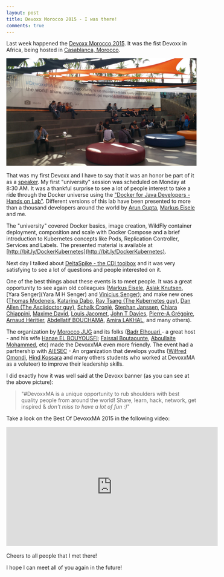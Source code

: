 ```yaml
---
layout: post
title: Devoxx Morocco 2015 - I was there!
comments: true
---
```


Last week happened the [Devoxx Morocco 2015](http://devoxx.ma/en/). It was the fist Devoxx in Africa, being hosted in [Casablanca, Morocco](https://www.google.com/maps/place/Casablanca,+Morocco/).

![](/images/devoxxma2015.jpg)

That was my first Devoxx and I have to say that it was an honor be part of it as a [speaker](/talks/). My first "university" session was scheduled on Monday at 8:30 AM. It was a thankful surprise to see a lot of people interest to take a ride through the Docker universe using the ["Docker for Java Developers - Hands on Lab"](http://bit.ly/DockerKubernetes). Different versions of this lab have been presented to more than a thousand developers around the world by [Arun Gupta](http://blog.arungupta.me/javaee7-lab-wildfly-docker/), [Markus Eisele](http://blog.eisele.net/2015/10/docker-for-java-ee-developers-javvaone.html) and me. 

The "university" covered Docker basics, image creation, WildFly container deployment, composition and scale with Docker Compose and a brief introduction to Kubernetes concepts like Pods, Replication Controller, Services and Labels. The presented material is available at [http://bit.ly/DockerKubernetes](http://bit.ly/DockerKubernetes).

Next day I talked about [DeltaSpike - the CDI toolbox](http://rafabene.com/deltaspike-cdi-toolbox/) and it was very satisfying to see a lot of questions and people interested on it. 

One of the best things about these events is to meet people. It was a great opportunity to see again old colleagues ([Markus Eisele](https://twitter.com/myfear), [Aslak Knutsen](https://twitter.com/aslakknutsen), [Yara Senger](Yara M H Senger) and [Vinicius Senger](https://twitter.com/vsenger)); and make new ones ([Thomas Modeneis](https://twitter.com/THOMASMODENEIS), [Katarina Dabo](https://twitter.com/cafecortadonet), [Ray Tsang (The Kubernetes guy)](https://twitter.com/saturnism), [Dan Allen (The Asciidoctor guy)](https://twitter.com/mojavelinux), [Schalk Cronjé](https://twitter.com/ysb33r), [Stephan Janssen](https://twitter.com/stephan007), [Chiara Chiappini](https://twitter.com/chiarachiappini), [Maxime David](https://twitter.com/Xouuox), [Louis Jacomet](https://twitter.com/ljacomet), [John T Davies](https://twitter.com/jtdavies), [Pierre-A Grégoire](https://twitter.com/zepag), [Arnaud Héritier](https://twitter.com/aheritier), [Abdellatif BOUCHAMA](https://twitter.com/a_bouchama), [Amira LAKHAL](https://twitter.com/MiraLak), and many others). 

The organization by [Morocco JUG](https://twitter.com/MoroccoJUG) and its folks ([Badr Elhouari ](https://twitter.com/badrelhouari) - a great host - and his wife [Hanae EL BOUYOUSFI](https://twitter.com/delight1987); [Faissal Boutaounte](https://twitter.com/bfaissal), [Aboullaite Mohammed](https://twitter.com/laytoun), etc) made the DevoxxMA even more friendly. The event had a partnership with [AIESEC](http://www.aiesec.ma/) - An organization that develops youths ([Wilfred Omondi](https://twitter.com/wilfomcoluoch), [Hind Kossara](https://twitter.com/HindKossara) and many others students who worked at DevoxxMA as a voluteer) to improve their leadership skills. 

I did exactly how it was well said at the Devoxx banner (as you can see at the above picture): 

> "#DevoxxMA is a unique opportunity to rub shoulders with best quality people from around the world! Share, learn, hack, network, get inspired & *don't miss to have a lot of fun :)*"

Take a look on the Best Of DevoxxMA 2015 in the following video:

<iframe width="560" height="315" src="https://www.youtube.com/embed/40Lx2UX0VVM" frameborder="0" allowfullscreen></iframe>


Cheers to all people that I met there!

I hope I can meet all of you again in the future!
